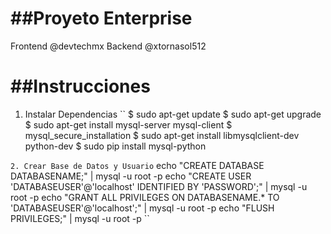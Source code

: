 ##Proyeto Enterprise 
================================

Frontend  @devtechmx
Backend   @xtornasol512


##Instrucciones
=====================


1. Instalar Dependencias
``
$ sudo apt-get update
$ sudo apt-get upgrade
$ sudo apt-get install mysql-server mysql-client
$ mysql_secure_installation
$ sudo apt-get install libmysqlclient-dev python-dev
$ sudo pip install mysql-python

``
2. Crear Base de Datos y Usuario
``
echo "CREATE DATABASE DATABASENAME;" | mysql -u root -p
echo "CREATE USER 'DATABASEUSER'@'localhost' IDENTIFIED BY 'PASSWORD';" | mysql -u root -p
echo "GRANT ALL PRIVILEGES ON DATABASENAME.* TO 'DATABASEUSER'@'localhost';" | mysql -u root -p
echo "FLUSH PRIVILEGES;" | mysql -u root -p
``
